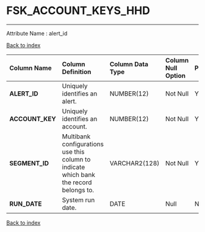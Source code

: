 # FSK_ACCOUNT_KEYS_HHD

---

Attribute Name :   alert_id

[Back to index](./index.md)

| Column Name     | Column Definition                                                                      | Column Data Type   | Column Null Option   | PK   | FK   |
|:----------------|:---------------------------------------------------------------------------------------|:-------------------|:---------------------|:-----|:-----|
| **ALERT_ID**    | Uniquely identifies an alert.                                                          | NUMBER(12)         | Not Null             | Yes  | No   |
| **ACCOUNT_KEY** | Uniquely identifies an account.                                                        | NUMBER(12)         | Not Null             | Yes  | No   |
| **SEGMENT_ID**  | Multibank configurations use this column to indicate which bank the record belongs to. | VARCHAR2(128)      | Not Null             | Yes  | No   |
| **RUN_DATE**    | System run date.                                                                       | DATE               | Null                 | No   | No   |

[Back to index](./index.md)